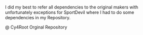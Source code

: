 I did my best to refer all dependencies to the original makers with unfortunately exceptions for SportDevil where I had to do some dependencies in my Repository.


@ Cy4Root Orginal Repository
